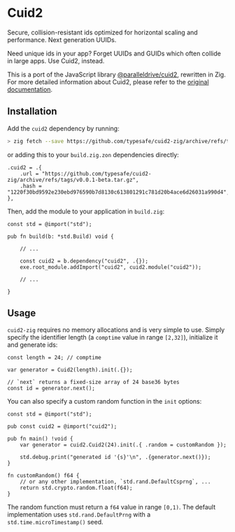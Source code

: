 # Cuid2

Secure, collision-resistant ids optimized for horizontal scaling and performance. Next generation UUIDs.

Need unique ids in your app? Forget UUIDs and GUIDs which often collide in large apps. Use Cuid2, instead.

This is a port of the JavaScript library [@paralleldrive/cuid2](https://github.com/paralleldrive/cuid2), rewritten in Zig. For more detailed information about Cuid2, please refer to the [original documentation](https://github.com/paralleldrive/cuid2/blob/main/README.md).

## Installation

Add the `cuid2` dependency by running:

```bash
> zig fetch --save https://github.com/typesafe/cuid2-zig/archive/refs/tags/v0.0.1-beta.tar.gz
```

or adding this to your `build.zig.zon` dependencies directly:

```zig
.cuid2 = .{
    .url = "https://github.com/typesafe/cuid2-zig/archive/refs/tags/v0.0.1-beta.tar.gz",
    .hash = "1220f30bd9592e230ebd976590b7d8130c613801291c781d20b4ace6d26031a990d4",
},
```

Then, add the module to your application in `build.zig`:

```zig
const std = @import("std");

pub fn build(b: *std.Build) void {

    // ...

    const cuid2 = b.dependency("cuid2", .{});
    exe.root_module.addImport("cuid2", cuid2.module("cuid2"));

    // ...

}
```

## Usage

`cuid2-zig` requires no memory allocations and is very simple to use. Simply specify the identifier length (a `comptime` value in range `[2,32]`),
initialize it and generate ids:

```zig
const length = 24; // comptime

var generator = Cuid2(length).init(.{});

// `next` returns a fixed-size array of 24 base36 bytes
const id = generator.next();
```

You can also specify a custom random function in the `init` options:

```zig
const std = @import("std");

pub const cuid2 = @import("cuid2");

pub fn main() !void {
    var generator = cuid2.Cuid2(24).init(.{ .random = customRandom });

    std.debug.print("generated id '{s}'\n", .{generator.next()});
}

fn customRandom() f64 {
    // or any other implementation, `std.rand.DefaultCsprng`, ...
    return std.crypto.random.float(f64);
}
```

The random function must return a `f64` value in range `[0,1)`. The default implementation uses `std.rand.DefaultPrng` with a `std.time.microTimestamp()` seed.
